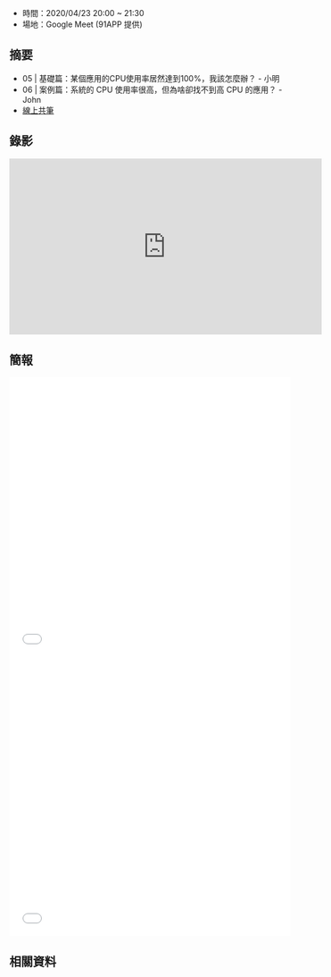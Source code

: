 
* 時間：2020/04/23 20:00 ~ 21:30
* 場地：Google Meet (91APP 提供)

## 摘要

* 05 | 基礎篇：某個應用的CPU使用率居然達到100%，我該怎麼辦？ - 小明
* 06 | 案例篇：系統的 CPU 使用率很高，但為啥卻找不到高 CPU 的應用？ - John
* [線上共筆](https://hackmd.io/-D0LY8CyTA6nVvc1Wl1N3g)


## 錄影

<iframe width="560" height="315" src="https://www.youtube.com/embed/cjT1mUGmWiY" frameborder="0" allow="accelerometer; autoplay; encrypted-media; gyroscope; picture-in-picture" allowfullscreen></iframe>

## 簡報

<embed src="/pdf/Linux/05.pdf" type="application/pdf" width="100%" height="500px" />
<embed src="/pdf/Linux/06.pdf" type="application/pdf" width="100%" height="500px" />



## 相關資料


